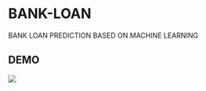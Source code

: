 # BANK-LOAN
BANK LOAN PREDICTION BASED ON MACHINE LEARNING

## DEMO

<div>
  <img src="https://github.com/YOUNESSZYADImiaad/Bank-Loan/commit/212f42c324a30c5a4c747d05563996b91ba894fb" >
</div>
